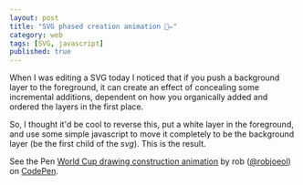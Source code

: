 ```yaml
---
layout: post
title: "SVG phased creation animation 💫✏️"
category: web
tags: [SVG, javascript]
published: true
---
```

When I was editing a SVG today I noticed that if you push a background layer to the foreground, it can create an effect of concealing some incremental additions, dependent on how you organically added and ordered the layers in the first place.

So, I thought it'd be cool to reverse this, put a white layer in the foreground, and use some simple javascript to move it completely to be the background layer (be the first child of the *svg*). This is the result.

<p data-height="397" data-theme-id="dark" data-slug-hash="XYBbre" data-default-tab="result" data-user="robjoeol" data-embed-version="2" data-pen-title="World Cup drawing construction animation" class="codepen">See the Pen <a href="https://codepen.io/robjoeol/pen/XYBbre/">World Cup drawing construction animation</a> by rob (<a href="https://codepen.io/robjoeol">@robjoeol</a>) on <a href="https://codepen.io">CodePen</a>.</p>
<script async src="https://static.codepen.io/assets/embed/ei.js"></script>
